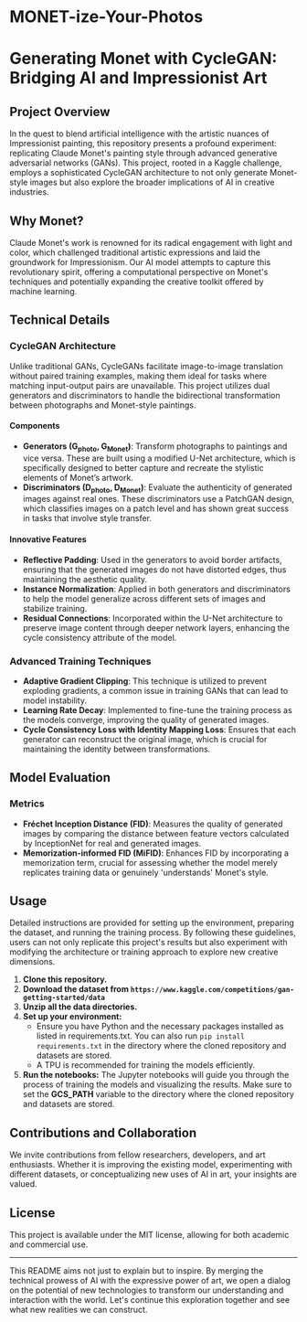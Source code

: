 # MONET-ize-Your-Photos

# Generating Monet with CycleGAN: Bridging AI and Impressionist Art

## Project Overview

In the quest to blend artificial intelligence with the artistic nuances of Impressionist painting, this repository presents a profound experiment: replicating Claude Monet's painting style through advanced generative adversarial networks (GANs). This project, rooted in a Kaggle challenge, employs a sophisticated CycleGAN architecture to not only generate Monet-style images but also explore the broader implications of AI in creative industries.

## Why Monet?

Claude Monet's work is renowned for its radical engagement with light and color, which challenged traditional artistic expressions and laid the groundwork for Impressionism. Our AI model attempts to capture this revolutionary spirit, offering a computational perspective on Monet's techniques and potentially expanding the creative toolkit offered by machine learning.

## Technical Details

### CycleGAN Architecture

Unlike traditional GANs, CycleGANs facilitate image-to-image translation without paired training examples, making them ideal for tasks where matching input-output pairs are unavailable. This project utilizes dual generators and discriminators to handle the bidirectional transformation between photographs and Monet-style paintings.

#### Components
- **Generators (G<sub>photo</sub>, G<sub>Monet</sub>)**: Transform photographs to paintings and vice versa. These are built using a modified U-Net architecture, which is specifically designed to better capture and recreate the stylistic elements of Monet’s artwork.
- **Discriminators (D<sub>photo</sub>, D<sub>Monet</sub>)**: Evaluate the authenticity of generated images against real ones. These discriminators use a PatchGAN design, which classifies images on a patch level and has shown great success in tasks that involve style transfer.

#### Innovative Features
- **Reflective Padding**: Used in the generators to avoid border artifacts, ensuring that the generated images do not have distorted edges, thus maintaining the aesthetic quality.
- **Instance Normalization**: Applied in both generators and discriminators to help the model generalize across different sets of images and stabilize training.
- **Residual Connections**: Incorporated within the U-Net architecture to preserve image content through deeper network layers, enhancing the cycle consistency attribute of the model.

### Advanced Training Techniques

- **Adaptive Gradient Clipping**: This technique is utilized to prevent exploding gradients, a common issue in training GANs that can lead to model instability.
- **Learning Rate Decay**: Implemented to fine-tune the training process as the models converge, improving the quality of generated images.
- **Cycle Consistency Loss with Identity Mapping Loss**: Ensures that each generator can reconstruct the original image, which is crucial for maintaining the identity between transformations.

## Model Evaluation

### Metrics
- **Fréchet Inception Distance (FID)**: Measures the quality of generated images by comparing the distance between feature vectors calculated by InceptionNet for real and generated images.
- **Memorization-informed FID (MiFID)**: Enhances FID by incorporating a memorization term, crucial for assessing whether the model merely replicates training data or genuinely 'understands' Monet's style.

## Usage

Detailed instructions are provided for setting up the environment, preparing the dataset, and running the training process. By following these guidelines, users can not only replicate this project's results but also experiment with modifying the architecture or training approach to explore new creative dimensions.

1. **Clone this repository.**
2. **Download the dataset from ```https://www.kaggle.com/competitions/gan-getting-started/data```**
3. **Unzip all the data directories.**
4. **Set up your environment:**
    - Ensure you have Python and the necessary packages installed as listed in requirements.txt. You can also run ```pip install requirements.txt``` in the directory where the cloned repository and datasets are stored. 
    - A TPU is recommended for training the models efficiently.
5. **Run the notebooks:** The Jupyter notebooks will guide you through the process of training the models and visualizing the results. Make sure to set the **GCS_PATH** variable to the directory where the cloned repository and datasets are stored. 


## Contributions and Collaboration

We invite contributions from fellow researchers, developers, and art enthusiasts. Whether it is improving the existing model, experimenting with different datasets, or conceptualizing new uses of AI in art, your insights are valued.

## License

This project is available under the MIT license, allowing for both academic and commercial use.

---

This README aims not just to explain but to inspire. By merging the technical prowess of AI with the expressive power of art, we open a dialog on the potential of new technologies to transform our understanding and interaction with the world. Let's continue this exploration together and see what new realities we can construct.

